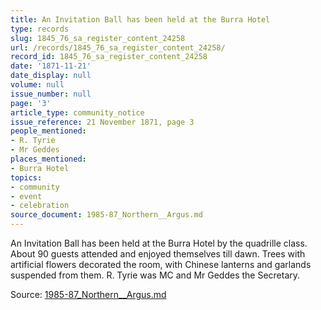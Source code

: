 ```yaml
---
title: An Invitation Ball has been held at the Burra Hotel
type: records
slug: 1845_76_sa_register_content_24258
url: /records/1845_76_sa_register_content_24258/
record_id: 1845_76_sa_register_content_24258
date: '1871-11-21'
date_display: null
volume: null
issue_number: null
page: '3'
article_type: community_notice
issue_reference: 21 November 1871, page 3
people_mentioned:
- R. Tyrie
- Mr Geddes
places_mentioned:
- Burra Hotel
topics:
- community
- event
- celebration
source_document: 1985-87_Northern__Argus.md
---
```


An Invitation Ball has been held at the Burra Hotel by the quadrille class.  About 90 guests attended and enjoyed themselves till dawn.  Trees with artificial flowers decorated the room, with Chinese lanterns and garlands suspended from them.  R. Tyrie was MC and Mr Geddes the Secretary.

Source: [1985-87_Northern__Argus.md](/downloads/markdown/1985-87_Northern__Argus.md)
